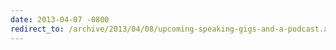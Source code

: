 ```yaml
---
date: 2013-04-07 -0800
redirect_to: /archive/2013/04/08/upcoming-speaking-gigs-and-a-podcast.aspx/
---
```


